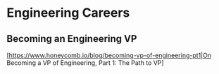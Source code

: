 # Engineering Careers

## Becoming an Engineering VP

[https://www.honeycomb.io/blog/becoming-vp-of-engineering-pt1|On Becoming a VP of Engineering, Part 1: The Path to VP]


